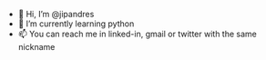 - 👋 Hi, I’m @jipandres 
- 🌱 I’m currently learning python
- 📫 You can reach me in linked-in, gmail or twitter with the same nickname

<!---
jipandres/jipandres is a ✨ special ✨ repository because its `README.md` (this file) appears on your GitHub profile.
You can click the Preview link to take a look at your changes.
--->
